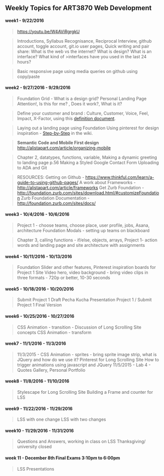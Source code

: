 ## Weekly Topics for ART3870 Web Development
#### week1  -  9/22/2016

> https://youtu.be/W4AViRgrgkU

>Introductions, Syllabus Recognisance, Reciprocal Interview, github account, toggle account, git.io user pages,
>Quick writing and pair share:  What is the web vs the internet? What is design? What is an  interface?  What kind of >interfaces have you used in the last 24  hours?  

>Basic responsive page using media queries on github using copy/paste

#### week2  -  9/27/2016 - 9/29/2016

> Foundation Grid - What is a design grid?  Personal Landing Page Attention!, Is this for me? , Does it work?, What is it?  

> Define your customer and brand : Culture, Customer, Voice, Feel, Impact, X-Factor,  using this [definition document](https://github.com/instructian/art3870/blob/master/definition.pdf).

> Laying out a landing page using Foundation Using pinterest for design inspiration - [Step-by-Step](https://github.com/instructian/art3870/wiki/Steps-for-Personal-Home-Page) in the wiki.

> **Semantic Code and Mobile First design** http://alistapart.com/article/organizing-mobile

>Chapter 2, datatypes, functions, variable,  Making a dynamic greeting to landing page p.56  Making a Styled Google Contact Form Uploading to ADA and Git

> RESOURCES:
> Getting on Github - https://www.thinkful.com/learn/a-guide-to-using-github-pages/
> A work about Frameworks - http://alistapart.com/article/frameworks
> Get Zurb Foundation - http://foundation.zurb.com/sites/download.html/#customizeFoundation
> Zurb Foundation Documentation - http://foundation.zurb.com/sites/docs/


#### week3  -  10/4/2016 - 10/6/2016

> Project 1 - choose teams, choose place, user profile, jobs, Asana, architecture Foundation Modals - setting up teams on blackboard

> Chapter 3, calling functions - if/else, objects, arrays,  Project 1- action words and landing page and site architecture with assignments

#### week4  -  10/11/2016 - 10/13/2016

> Foundation Slider and other features, Pinterest inspiration boards for Project 1 Site
> Video hero, video background - bring video clips in three formats -   720p or better, 10-30 seconds

#### week5  -  10/18/2016 - 10/20/2016

> Submit Project 1 Draft Pecha Kucha Presentation Project 1 / Submit
> Project 1 Final Version

#### week6  -  10/25/2016 - 10/27/2016

> CSS Animation - transition - Discussion of Long Scrolling Site
> concepts CSS Animation - transform

#### week7  -  11/1/2016 - 11/3/2016

> 11/3/2015 - CSS Animation - sprites - bring sprite image strip,  what is JQuery and how do we use it? Pinterest for Long Scrolling Site How to trigger animations using javascript and JQuery 11/5/2015 - Lab 4 - Quotes Gallery, Personal Portfolio

#### week8  -  11/8/2016 - 11/10/2016

> Stylescape for Long Scrolling Site Building a Frame and counter for LSS

#### week9  -  11/22/2016 - 11/29/2016

> LSS with one change LSS with two changes

#### week10  -  11/29/2016 - 11/31/2016

> Questions and Answers, working in class on LSS
> Thanksgiving/ university closed

#### week 11 - December 8th Final Exams 3:10pm to 6:00pm
> LSS Presentations
